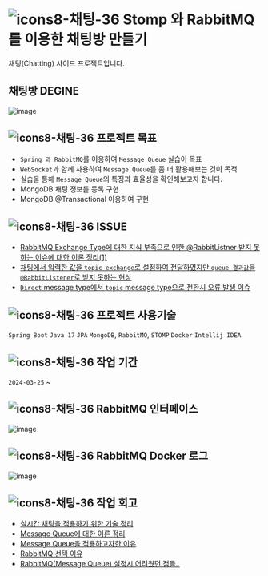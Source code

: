 # ![icons8-채팅-36](https://github.com/rhkdgur/Chatting-Stomp-with-RabbitMQ-/assets/67618667/3509ba75-4eec-4829-9516-4b77a3ff84db) Stomp 와 RabbitMQ를 이용한 채팅방 만들기
채팅(Chatting) 사이드 프로젝트입니다. 

## 채팅방 DEGINE

![image](https://github.com/rhkdgur/Chatting-Stomp-with-RabbitMQ-/assets/67618667/5ff5f5aa-909a-4fea-ac2a-938876768c79)

## ![icons8-채팅-36](https://github.com/rhkdgur/Chatting-Stomp-with-RabbitMQ-/assets/67618667/3509ba75-4eec-4829-9516-4b77a3ff84db) 프로젝트 목표
- `Spring 과 RabbitMQ`를 이용하여 `Message Queue` 실습이 목표
- `WebSocket`과 함께 사용하여 `Message Queue`를 좀 더 활용해보는 것이 목적
- 실습을 통해 `Message Queue`의 특징과 효율성을 확인해보고자 합니다.
- MongoDB 채팅 정보를 등록 구현
- MongoDB @Transactional 이용하여 구현


## ![icons8-채팅-36](https://github.com/rhkdgur/Chatting-Stomp-with-RabbitMQ-/assets/67618667/3509ba75-4eec-4829-9516-4b77a3ff84db) ISSUE
- [RabbitMQ Exchange Type에 대한 지식 부족으로 인한 @RabbitListner 받지 못하는 이슈에 대한 이론 정리(1)](https://ghgo195.tistory.com/63)
- [채팅에서 입력한 값을 `topic exchange`로 설정하여 전달하였지만 `queue 결과값`을 `@RabbitListener`로 받지 못하는 현상](https://github.com/rhkdgur/Chatting-Stomp-with-RabbitMQ-/wiki/Issue(1).--Queue-%EB%A9%94%EC%84%B8%EC%A7%80-%EB%A7%A4%EC%B9%AD-%EC%95%88%EB%90%98%EB%8D%98-%EC%9D%B4%EC%8A%88-%EC%9B%90%EC%9D%B8-%EB%B0%8F-%ED%95%B4%EA%B2%B0)
- [`Direct` message type에서 `topic` message type으로 전환시 오류 발생 이슈](https://github.com/rhkdgur/Chatting-Stomp-with-RabbitMQ-/wiki/Issue(2).-RabbitMQConfig.java---direct-%EC%97%90%EC%84%9C-topic-exchange-type%EC%9C%BC%EB%A1%9C-%EC%A0%84%ED%99%98-%EC%8B%9C-%EC%98%A4%EB%A5%98-%EB%B0%9C%EC%83%9D-%EC%9D%B4%EC%8A%88)

## ![icons8-채팅-36](https://github.com/rhkdgur/Chatting-Stomp-with-RabbitMQ-/assets/67618667/3509ba75-4eec-4829-9516-4b77a3ff84db) 프로젝트 사용기술
`Spring Boot` `Java 17` `JPA` `MongoDB`, `RabbitMQ`, `STOMP` `Docker` `Intellij IDEA`


## ![icons8-채팅-36](https://github.com/rhkdgur/Chatting-Stomp-with-RabbitMQ-/assets/67618667/3509ba75-4eec-4829-9516-4b77a3ff84db) 작업 기간
`2024-03-25` ~


## ![icons8-채팅-36](https://github.com/rhkdgur/Chatting-Stomp-with-RabbitMQ-/assets/67618667/3509ba75-4eec-4829-9516-4b77a3ff84db) RabbitMQ 인터페이스
![image](https://github.com/user-attachments/assets/90b50444-043d-4198-8993-c9e3f14fa64c)


## ![icons8-채팅-36](https://github.com/rhkdgur/Chatting-Stomp-with-RabbitMQ-/assets/67618667/3509ba75-4eec-4829-9516-4b77a3ff84db) RabbitMQ Docker 로그
![image](https://github.com/user-attachments/assets/a0a2e097-f5c8-412f-bbf9-ff7b3469a86f)


## ![icons8-채팅-36](https://github.com/rhkdgur/Chatting-Stomp-with-RabbitMQ-/assets/67618667/3509ba75-4eec-4829-9516-4b77a3ff84db) 작업 회고

* [실시간 채팅을 적용하기 위한 기술 정리](https://github.com/rhkdgur/Chatting-Stomp-with-RabbitMQ-/wiki/1.-%EC%8B%A4%EC%8B%9C%EA%B0%84-%EC%8A%A4%ED%8A%B8%EB%A6%BC%EC%97%90%EC%84%9C%EC%9D%98-HTTP%EC%9D%98-%ED%95%9C%EA%B3%84)
* [Message Queue에 대한 이론 정리](https://github.com/rhkdgur/Chatting-Stomp-with-RabbitMQ-/wiki/4.-Message-Queue%EC%97%90-%EB%8C%80%ED%95%9C-%EC%9D%B4%EB%A1%A0-%EC%A0%95%EB%A6%AC)
* [Message Queue을 적용하고자한 이유](https://github.com/rhkdgur/Chatting-Stomp-with-RabbitMQ-/wiki/5.-Message-Queue%EB%A5%BC-%EC%A0%81%EC%9A%A9%ED%95%9C-%EC%9D%B4%EC%9C%A0)
* [RabbitMQ 선택 이유](https://github.com/rhkdgur/Chatting-Stomp-with-RabbitMQ-/wiki/RabbitMQ%EB%A5%BC-%EC%84%A0%ED%83%9D%ED%95%9C-%EC%9D%B4%EC%9C%A0)
* [RabbitMQ(Message Queue) 설정시 어려웠던 점들..](https://github.com/rhkdgur/Chatting-Stomp-with-RabbitMQ-/wiki/RabbitMQ-%EC%84%A4%EC%A0%95%EC%8B%9C-%EC%96%B4%EB%A0%A4%EC%9B%A0%EB%8D%98-%EC%A0%90%EB%93%A4-%ED%9A%8C%EA%B3%A0)
